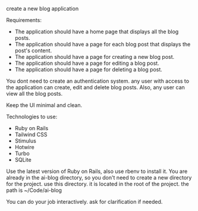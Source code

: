 create a new blog application

Requirements:

- The application should have a home page that displays all the blog posts.
- The application should have a page for each blog post that displays the post's content.
- The application should have a page for creating a new blog post.
- The application should have a page for editing a blog post.
- The application should have a page for deleting a blog post.

You dont need to create an authentication system. any user with access to the application can create, edit and delete blog posts.
Also, any user can view all the blog posts.

Keep the UI minimal and clean.

Technologies to use:

- Ruby on Rails
- Tailwind CSS
- Stimulus
- Hotwire
- Turbo
- SQLite

Use the latest version of Ruby on Rails, also use rbenv to install it.
You are already in the ai-blog directory, so you don't need to create a new directory for the project. use this directory. it is located in the root of the project. the path is ~/Code/ai-blog

You can do your job interactively. ask for clarification if needed.

